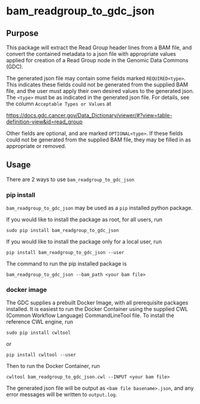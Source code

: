# bam_readgroup_to_gdc_json

## Purpose
This package will extract the Read Group header lines from a BAM file, and convert the contained metadata to a json file with appropriate values applied for creation of a Read Group node in the Genomic Data Commons (GDC).

The generated json file may contain some fields marked `REQUIRED<type>`. This indicates these fields could not be generated from the supplied BAM file, and the user must apply their own desired values to the generated json. The `<type>` must be as indicated in the generated json file. For details, see the column `Acceptable Types or Values` at

https://docs.gdc.cancer.gov/Data_Dictionary/viewer/#?view=table-definition-view&id=read_group

Other fields are optional, and are marked `OPTIONAL<type>`. If these fields could not be generated from the supplied BAM file, they may be filled in as appropriate or removed.

## Usage
There are 2 ways to use `bam_readgroup_to_gdc_json`

### pip install
`bam_readgroup_to_gdc_json` may be used as a `pip` installed python package.

If you would like to install the package as root, for all users, run
```
sudo pip install bam_readgroup_to_gdc_json
```
If you would like to install the package only for a local user, run
```
pip install bam_readgroup_to_gdc_json --user
```

The command to run the pip installed package is
```
bam_readgroup_to_gdc_json --bam_path <your bam file>
```

### docker image
The GDC supplies a prebuilt Docker Image, with all prerequisite packages installed. It is easiest to run the Docker Container using the supplied CWL (Common Workflow Language) CommandLineTool file.
To install the reference CWL engine, run
```
sudo pip install cwltool
```
or
```
pip install cwltool --user
```
Then to run the Docker Container, run
```
cwltool bam_readgroup_to_gdc_json.cwl --INPUT <your bam file>
```
The generated json file will be output as `<bam file basename>.json`, and any error messages will be written to `output.log`.
